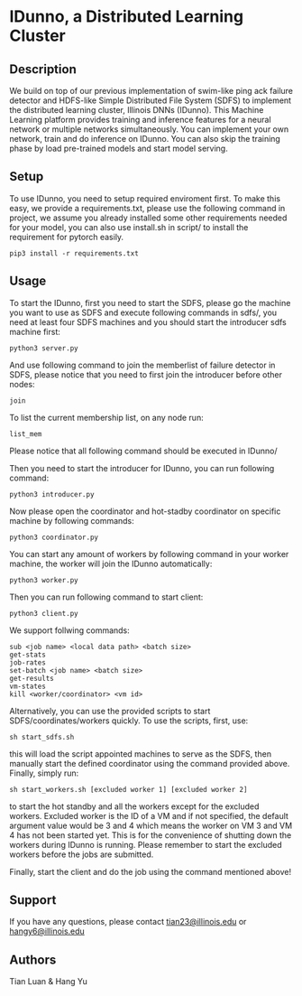 # IDunno, a Distributed Learning Cluster

## Description
We build on top of our previous implementation of swim-like ping ack failure detector and HDFS-like Simple Distributed File System (SDFS) to implement the distributed learning cluster, Illinois DNNs (IDunno). This Machine Learning platform provides training and inference features for a neural network or multiple networks simultaneously. You can implement your own network, train and do inference on IDunno. You can also skip the training phase by load pre-trained models and start model serving.

## Setup
To use IDunno, you need to setup required enviroment first. To make this easy, we provide a requirements.txt, please use the following command in project, we assume you already installed some other requirements needed for your model, you can also use install.sh in script/ to install the requirement for pytorch easily. 

```
pip3 install -r requirements.txt
```

## Usage
To start the IDunno, first you need to start the SDFS, please go the machine you want to use as SDFS and execute following commands in sdfs/, you need at least four SDFS machines and you should start the introducer sdfs machine first:

```
python3 server.py
```

And use following command to join the memberlist of failure detector in SDFS, please notice that you need to first join the introducer before other nodes:
```
join
```

To list the current membership list, on any node run:
```
list_mem
```

Please notice that all following command should be executed in IDunno/

Then you need to start the introducer for IDunno, you can run following command:
```
python3 introducer.py
```

Now please open the coordinator and hot-stadby coordinator on specific machine by following commands:
```
python3 coordinator.py
```

You can start any amount of workers by following command in your worker machine, the worker will join the IDunno automatically:
```
python3 worker.py
```

Then you can run following command to start client:
```
python3 client.py
```

We support follwing commands:
```
sub <job name> <local data path> <batch size>
get-stats
job-rates
set-batch <job name> <batch size>
get-results
vm-states
kill <worker/coordinator> <vm id>
```

Alternatively, you can use the provided scripts to start SDFS/coordinates/workers quickly. To use the scripts, first, use:
```
sh start_sdfs.sh
```
this will load the script appointed machines to serve as the SDFS, then manually start the defined coordinator using the command provided above. Finally, simply run:
```
sh start_workers.sh [excluded worker 1] [excluded worker 2]
```
to start the hot standby and all the workers except for the excluded workers. Excluded worker is the ID of a VM and if not specified, the default argument value would be 3 and 4 which means the worker on VM 3 and VM 4 has not been started yet.
This is for the convenience of shutting down the workers during IDunno is running. Please remember to start the excluded workers before the jobs are submitted.

Finally, start the client and do the job using the command mentioned above!

## Support
If you have any questions, please contact tian23@illinois.edu or hangy6@illinois.edu

## Authors 
Tian Luan & Hang Yu
